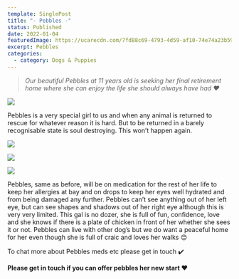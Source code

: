 ```yaml
---
template: SinglePost
title: "- Pebbles -"
status: Published
date: 2022-01-04
featuredImage: https://ucarecdn.com/7fd88c69-4793-4d59-af10-74e74a23b59c/-/crop/611x571/0,51/-/preview/
excerpt: Pebbles
categories:
  - category: Dogs & Puppies
---
```

> *Our beautiful Pebbles at 11 years old is seeking her final retirement home where she can enjoy the life she should always have had ❤️*



![](https://ucarecdn.com/65c3f978-0b16-4c59-9b82-5311a6bed2a7/)

Pebbles is a very special girl to us and when any animal is returned to rescue for whatever reason it is hard. But to be returned in a barely recognisable state is soul destroying. This won’t happen again. 

![](https://ucarecdn.com/13a8435c-050c-4cfc-bd8f-1d45606ab998/)

![](https://ucarecdn.com/9443f05d-2a2f-4eb1-9d39-63599c32bedd/)

![](https://ucarecdn.com/6f0ab9e0-b5d5-4608-9457-553c328c4a78/)

Pebbles, same as before, will be on medication for the rest of her life to keep her allergies at bay and on drops to keep her eyes well hydrated and from being damaged any further. Pebbles can’t see anything out of her left eye, but can see shapes and shadows out of her right eye although this is very very limited. This gal is no dozer, she is full of fun, confidence, love and she knows if there is a plate of chicken in front of her whether she sees it or not.
Pebbles can live with other dog’s but we do want a peaceful home for her even though she is full of craic and loves her walks 😊


To chat more about Pebbles meds etc please get in touch ✔️ 


**Please get in touch if you can offer pebbles her new start ❤️**